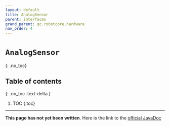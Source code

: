 ```yaml
---
layout: default
title: AnalogSensor
parent: interfaces
grand_parent: qc.robotcore.hardware
nav_order: 4
---
```

# `AnalogSensor`
{: .no_toc}

## Table of contents
{: .no_toc .text-delta }

1. TOC
{:toc}
---
**This page has not yet been written**. Here is the link to the [official JavaDoc](https://ftctechnh.github.io/ftc_app/doc/javadoc/com/qualcomm/robotcore/hardware/AnalogSensor.html)
        